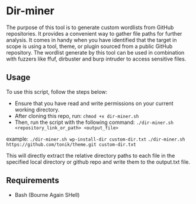 # Dir-miner

The purpose of this tool is to generate custom wordlists from GitHub repositories. It provides a convenient way to gather file paths for further analysis. It comes in handy when you have identified that the target in scope is using a tool, theme, or plugin sourced from a public GitHub repository. The wordlist generate by this tool can be used in combination with fuzzers like ffuf, dirbuster and burp intruder to access sensitive files.

## Usage
To use this script, follow the steps below:

- Ensure that you have read and write permissions on your current working directory.
- After cloning this repo, run:
	 ```chmod +x dir-miner.sh```
- Then, run the script with the following command:
	```./dir-miner.sh <repository_link_or_path> <output_file>```
	
example: ```./dir-miner.sh wp-install-dir custom-dir.txt```
				```./dir-miner.sh https://github.com/tonik/theme.git custom-dir.txt```

This will directly extract the relative directory paths to each file in the specified local directory or github repo and write them to the output.txt file.


## Requirements
- Bash (Bourne Again SHell)

